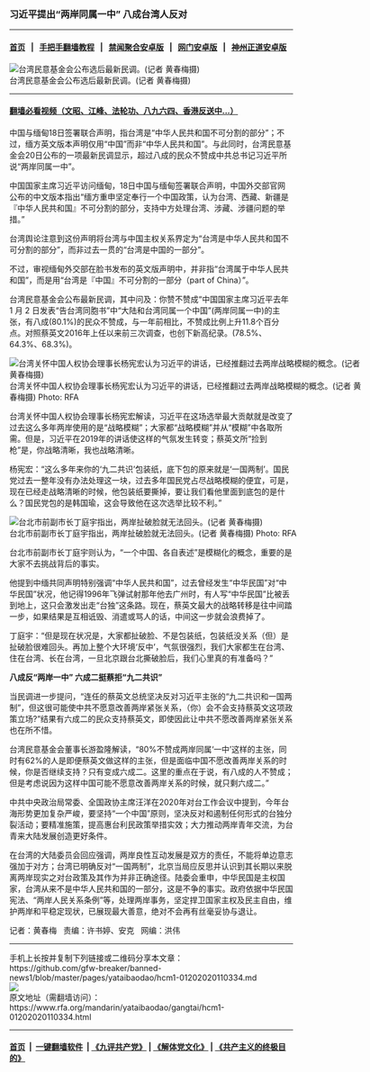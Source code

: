 ### 习近平提出“两岸同属一中” 八成台湾人反对
------------------------

#### [首页](https://github.com/gfw-breaker/banned-news1/blob/master/README.md) &nbsp;&nbsp;|&nbsp;&nbsp; [手把手翻墙教程](https://github.com/gfw-breaker/guides/wiki) &nbsp;&nbsp;|&nbsp;&nbsp; [禁闻聚合安卓版](https://github.com/gfw-breaker/bn-android) &nbsp;&nbsp;|&nbsp;&nbsp; [网门安卓版](https://github.com/oGate2/oGate) &nbsp;&nbsp;|&nbsp;&nbsp; [神州正道安卓版](https://github.com/SzzdOgate/update) 



<div id="headerimg">
 <img alt="台湾民意基金会公布选后最新民调。(记者 黄春梅摄)" src="https://www.rfa.org/mandarin/yataibaodao/gangtai/hcm1-01202020110334.html/53f070636c11610f.jpg/@@images/84b29627-ecaa-43d0-a4f8-cfdb7d60af5a.jpeg" title="台湾民意基金会公布选后最新民调。(记者 黄春梅摄)"/>
 <div id="headerimgcontents">
  <div id="headerimgcaption">
   <span>
    台湾民意基金会公布选后最新民调。(记者 黄春梅摄)
   </span>
   <!-- zoomattribute -->
  </div>
  <!-- headerimgcaption -->
 </div>
 <!-- headerimagecontents -->
</div>

<hr/>


#### [翻墙必看视频（文昭、江峰、法轮功、八九六四、香港反送中...）](http://167.172.214.107/home.html)

<div id="storytext">
 <div>
  <div class="slot_header">
  </div>
 </div>
 <p>
  中国与缅甸18日签署联合声明，指台湾是“中华人民共和国不可分割的部分”；不过，缅方英文版本声明仅用“中国”而非“中华人民共和国”。与此同时，台湾民意基金会20日公布的一项最新民调显示，超过八成的民众不赞成中共总书记习近平所说“两岸同属一中”。
 </p>
 <p>
 </p>
 <p>
 </p>
 <p>
  中国国家主席习近平访问缅甸，18日中国与缅甸签署联合声明，中国外交部官网公布的中文版本指出“缅方重申坚定奉行一个中国政策，认为台湾、西藏、新疆是『中华人民共和国』不可分割的部分，支持中方处理台湾、涉藏、涉疆问题的举措。”
 </p>
 <p>
  台湾舆论注意到这份声明将台湾与中国主权关系界定为“台湾是中华人民共和国不可分割的部分”，而非过去一贯的“台湾是中国的一部分”。
 </p>
 <p>
  不过，审视缅甸外交部在脸书发布的英文版声明中，并非指“台湾属于中华人民共和国”，而是用“台湾是『中国』不可分割的一部分（part of China）”。
 </p>
 <p>
  台湾民意基金会公布最新民调，其中问及：你赞不赞成“中国国家主席习近平去年 1 月 2 日发表“告台湾同胞书”中“大陆和台湾同属一个中国”(两岸同属一中)的主张，有八成(80.1%)的民众不赞成，与一年前相比，不赞成比例上升11.8个百分点。对照蔡英文2016年上任以来前三次调查，也创下新高纪录。(78.5%、64.3%、68.3%)。
 </p>
 <p>
  <div class="image-inline captioned" style="width:630px;">
   <div style="width:630px;">
    <img alt="台湾关怀中国人权协会理事长杨宪宏认为习近平的讲话，已经推翻过去两岸战略模糊的概念。(记者 黄春梅摄)" src="https://www.rfa.org/mandarin/yataibaodao/gangtai/hcm1-01202020110334.html/694a61b25b8f0120.jpg" title="台湾关怀中国人权协会理事长杨宪宏认为习近平的讲话，已经推翻过去两岸战略模糊的概念。(记者 黄春梅摄)"/>
   </div>
   <div class="image-caption">
    <span style="width:630px;">
     台湾关怀中国人权协会理事长杨宪宏认为习近平的讲话，已经推翻过去两岸战略模糊的概念。(记者 黄春梅摄)
    </span>
    <span class="copyright">
     Photo: RFA
    </span>
   </div>
  </div>
 </p>
 <p>
  台湾关怀中国人权协会理事长杨宪宏解读，习近平在这场选举最大贡献就是改变了过去这么多年两岸使用的是“战略模糊”；大家都“战略模糊”并从“模糊”中各取所需。但是，习近平在2019年的讲话使这样的气氛发生转变；蔡英文所“捡到枪”是，你战略清晰，我也战略清晰。
 </p>
 <p>
  杨宪宏：“这么多年来你的‘九二共识’包装纸，底下包的原来就是‘一国两制’。国民党过去一整年没有办法处理这一块，过去多年国民党占尽战略模糊的便宜，可是，现在已经走战略清晰的时候，他包装纸要撕掉，要让我们看他里面到底包的是什么？国民党包的是韩国瑜，这会导致他在这次选举比较不利。”
 </p>
 <p>
  <div class="image-inline captioned" style="width:630px;">
   <div style="width:630px;">
    <img alt="台北市前副市长丁庭宇指出，两岸扯破脸就无法回头。(记者 黄春梅摄)" src="https://www.rfa.org/mandarin/yataibaodao/gangtai/hcm1-01202020110334.html/4e015ead5b87.jpg" title="台北市前副市长丁庭宇指出，两岸扯破脸就无法回头。(记者 黄春梅摄)"/>
   </div>
   <div class="image-caption">
    <span style="width:630px;">
     台北市前副市长丁庭宇指出，两岸扯破脸就无法回头。(记者 黄春梅摄)
    </span>
    <span class="copyright">
     Photo: RFA
    </span>
   </div>
  </div>
 </p>
 <p>
  台北市前副市长丁庭宇则认为，“一个中国、各自表述”是模糊化的概念，重要的是大家不去挑战背后的事实。
 </p>
 <p>
  他提到中缅共同声明特别强调“中华人民共和国”，过去曾经发生“中华民国”对“中华民国”状况，他记得1996年飞弹试射那年他去广州时，有人写“中华民国”比被丢到地上，这只会激发出走“台独”这条路。现在，蔡英文最大的战略转移是往中间踏一步，如果结果是互相诋毁、消遣或骂人的话，中间这一步就会浪费掉了。
 </p>
 <p>
  丁庭宇：“但是现在状况是，大家都扯破脸、不是包装纸，包装纸没关系（但）是扯破脸很难回头。再加上整个大环境‘反中’，气氛很强烈，我们大家都生在台湾、住在台湾、长在台湾，一旦北京跟台北撕破脸后，我们心里真的有准备吗？”
 </p>
 <p>
  <b>
   八成反“两岸一中” 六成二挺蔡拒“九二共识”
  </b>
 </p>
 <p>
  当民调进一步提问，“连任的蔡英文总统坚决反对习近平主张的“九二共识和一国两制”，但这很可能使中共不愿意改善两岸紧张关系，（你）会不会支持蔡英文这项政策立场?”结果有六成二的民众支持蔡英文，即使因此让中共不愿改善两岸紧张关系也在所不惜。
 </p>
 <p>
  台湾民意基金会董事长游盈隆解读，“80%不赞成两岸同属‘一中’这样的主张，同时有62%的人是即便蔡英文做这样的主张，但是面临中国不愿改善两岸关系的时候，你是否继续支持？只有变成六成二。这里的重点在于说，有八成的人不赞成；但是考虑说因为这样中国可能不愿意改善两岸关系的时候，就只剩六成二。”
 </p>
 <p>
  中共中央政治局常委、全国政协主席汪洋在2020年对台工作会议中提到，今年台海形势更加复杂严峻，要坚持“一个中国”原则，坚决反对和遏制任何形式的台独分裂活动；要精准施策，提高惠台利民政策举措实效；大力推动两岸青年交流，为台青来大陆发展创造更好条件。
 </p>
 <p>
  在台湾的大陆委员会回应强调，两岸良性互动发展是双方的责任，不能将单边意志强加于对方；台湾已明确反对“一国两制”，北京当局应反思并认识到其长期以来脱离两岸现实之对台政策及其作为并非正确途径。陆委会重申，中华民国是主权国家，台湾从来不是中华人民共和国的一部分，这是不争的事实。政府依据中华民国宪法、“两岸人民关系条例”等，处理两岸事务，坚定捍卫国家主权及民主自由，维护两岸和平稳定现状，已展现最大善意，绝对不会再有丝毫妥协与退让。
 </p>
 <p>
 </p>
 <p>
  记者：黄春梅   责编：许书婷、安克   网编：洪伟
 </p>
</div>

<hr/>
手机上长按并复制下列链接或二维码分享本文章：<br/>
https://github.com/gfw-breaker/banned-news1/blob/master/pages/yataibaodao/hcm1-01202020110334.md <br/>
<a href='https://github.com/gfw-breaker/banned-news1/blob/master/pages/yataibaodao/hcm1-01202020110334.md'><img src='https://github.com/gfw-breaker/banned-news1/blob/master/pages/yataibaodao/hcm1-01202020110334.md.png'/></a> <br/>
原文地址（需翻墙访问）：https://www.rfa.org/mandarin/yataibaodao/gangtai/hcm1-01202020110334.html


------------------------
#### [首页](https://github.com/gfw-breaker/banned-news1/blob/master/README.md) &nbsp;|&nbsp; [一键翻墙软件](https://github.com/gfw-breaker/nogfw/blob/master/README.md) &nbsp;| [《九评共产党》](https://github.com/gfw-breaker/9ping.md/blob/master/README.md#九评之一评共产党是什么) | [《解体党文化》](https://github.com/gfw-breaker/jtdwh.md/blob/master/README.md) | [《共产主义的终极目的》](https://github.com/gfw-breaker/gczydzjmd.md/blob/master/README.md)


<img src='http://gfw-breaker.win/banned-news/pages/yataibaodao/hcm1-01202020110334.md' width='0px' height='0px'/>